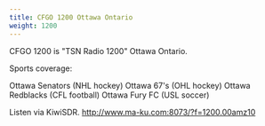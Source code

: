 ```yaml
---
title: CFGO 1200 Ottawa Ontario
weight: 1200
---
```

CFGO 1200 is "TSN Radio 1200" Ottawa Ontario. 

Sports coverage:

Ottawa Senators (NHL hockey)
Ottawa 67's (OHL hockey)
Ottawa Redblacks (CFL football)
Ottawa Fury FC (USL soccer)

Listen via KiwiSDR. http://www.ma-ku.com:8073/?f=1200.00amz10
